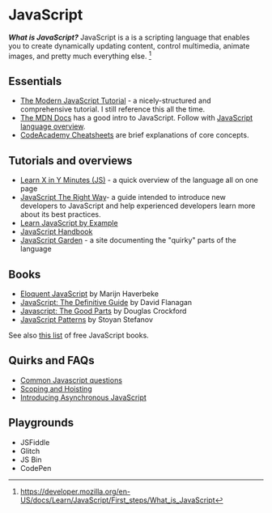 # JavaScript

**_What is JavaScript?_** JavaScript is a is a scripting language that enables
you to create dynamically updating content, control multimedia, animate images,
and pretty much everything else. [^mdn]

## Essentials

- [The Modern JavaScript Tutorial](https://javascript.info/) - a
  nicely-structured and comprehensive tutorial. I still reference this all the
  time.
- [The MDN Docs](https://developer.mozilla.org/en-US/docs/Learn/JavaScript/First_steps/What_is_JavaScript)
  has a good intro to JavaScript. Follow with
  [JavaScript language overview](https://developer.mozilla.org/en-US/docs/Web/JavaScript/Language_Overview).
- [CodeAcademy Cheatsheets](https://www.codecademy.com/learn/introduction-to-javascript/modules/learn-javascript-introduction/cheatsheet)
  are brief explanations of core concepts.

## Tutorials and overviews

- [Learn X in Y Minutes (JS)](https://learnxinyminutes.com/docs/javascript/) - a
  quick overview of the language all on one page
- [JavaScript The Right Way](http://jstherightway.org/)- a guide intended to
  introduce new developers to JavaScript and help experienced developers learn
  more about its best practices.
- [Learn JavaScript by Example](https://www.learneroo.com/modules/64)
- [JavaScript Handbook](https://thevalleyofcode.com/js/)
- [JavaScript Garden](https://shamansir.github.io/JavaScript-Garden/) - a site
  documenting the "quirky" parts of the language

## Books

- [Eloquent JavaScript](http://eloquentjavascript.net/) by Marijn Haverbeke
- [JavaScript: The Definitive Guide](http://www.amazon.com/JavaScript-Definitive-Guide-Activate-Guides/dp/0596805527)
  by David Flanagan
- [Javascript: The Good Parts](http://www.amazon.com/JavaScript-Good-Parts-Douglas-Crockford/dp/0596517742)
  by Douglas Crockford
- [JavaScript Patterns](https://www.amazon.com/JavaScript-Patterns-Stoyan-Stefanov/dp/0596806752)
  by Stoyan Stefanov

See also [this list](https://jsbooks.revolunet.com/) of free JavaScript books.

## Quirks and FAQs

- [Common Javascript questions](https://developer.mozilla.org/en-US/docs/Learn/JavaScript/Howto)
- [Scoping and Hoisting](http://www.adequatelygood.com/JavaScript-Scoping-and-Hoisting.html)
- [Introducing Asynchronous JavaScript](https://developer.mozilla.org/en-US/docs/Learn/JavaScript/Asynchronous/Introducing)

## Playgrounds

- JSFiddle
- Glitch
- JS Bin
- CodePen

[^mdn]:
    https://developer.mozilla.org/en-US/docs/Learn/JavaScript/First_steps/What_is_JavaScript
